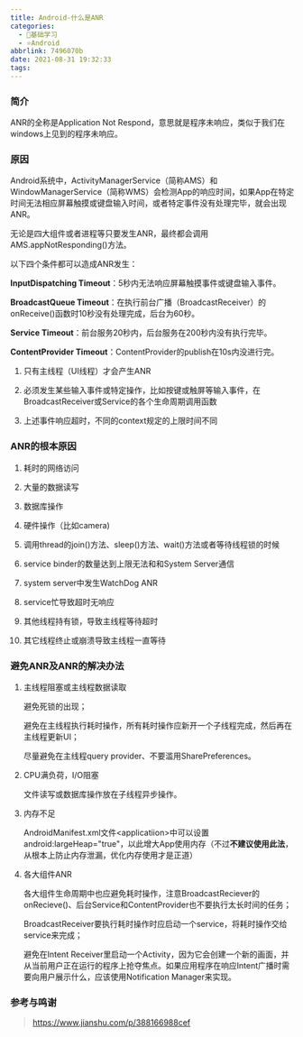 ```yaml
---
title: Android-什么是ANR
categories:
  - 🌙基础学习
  - ⭐Android
abbrlink: 7496070b
date: 2021-08-31 19:32:33
tags:
---
```


### 简介

ANR的全称是Application Not Respond，意思就是程序未响应，类似于我们在windows上见到的程序未响应。

### 原因

Android系统中，ActivityManagerService（简称AMS）和WindowManagerService（简称WMS）会检测App的响应时间，如果App在特定时间无法相应屏幕触摸或键盘输入时间，或者特定事件没有处理完毕，就会出现ANR。

无论是四大组件或者进程等只要发生ANR，最终都会调用AMS.appNotResponding()方法。

以下四个条件都可以造成ANR发生：

**InputDispatching Timeout**：5秒内无法响应屏幕触摸事件或键盘输入事件。

**BroadcastQueue Timeout**：在执行前台广播（BroadcastReceiver）的onReceive()函数时10秒没有处理完成，后台为60秒。

**Service Timeout**：前台服务20秒内，后台服务在200秒内没有执行完毕。

**ContentProvider Timeout**：ContentProvider的publish在10s内没进行完。

<!--more-->

1. 只有主线程（UI线程）才会产生ANR

2. 必须发生某些输入事件或特定操作，比如按键或触屏等输入事件，在BroadcastReceiver或Service的各个生命周期调用函数

3. 上述事件响应超时，不同的context规定的上限时间不同

### ANR的根本原因

1. 耗时的网络访问

2. 大量的数据读写

3. 数据库操作

4. 硬件操作（比如camera)

5. 调用thread的join()方法、sleep()方法、wait()方法或者等待线程锁的时候

6. service binder的数量达到上限无法和和System Server通信

7. system server中发生WatchDog ANR

8. service忙导致超时无响应

9. 其他线程持有锁，导致主线程等待超时

10. 其它线程终止或崩溃导致主线程一直等待

### 避免ANR及ANR的解决办法

1. 主线程阻塞或主线程数据读取

    避免死锁的出现；

    避免在主线程执行耗时操作，所有耗时操作应新开一个子线程完成，然后再在主线程更新UI；

    尽量避免在主线程query provider、不要滥用SharePreferences。

2. CPU满负荷，I/O阻塞

    文件读写或数据库操作放在子线程异步操作。

3. 内存不足

    AndroidManifest.xml文件&lt;applicatiion&gt;中可以设置 android:largeHeap="true"，以此增大App使用内存（不过**不建议使用此法**，从根本上防止内存泄漏，优化内存使用才是正道）

4. 各大组件ANR

    各大组件生命周期中也应避免耗时操作，注意BroadcastReciever的onRecieve()、后台Service和ContentProvider也不要执行太长时间的任务；

    BroadcastReceiver要执行耗时操作时应启动一个service，将耗时操作交给service来完成；

    避免在Intent Receiver里启动一个Activity，因为它会创建一个新的画面，并从当前用户正在运行的程序上抢夺焦点。如果应用程序在响应Intent广播时需要向用户展示什么，应该使用Notification Manager来实现。

### 参考与鸣谢

> <https://www.jianshu.com/p/388166988cef>
